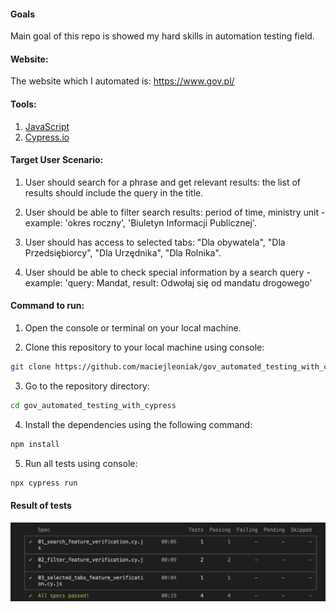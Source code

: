 #### Goals
Main goal of this repo is showed my hard skills in automation testing field.

#### Website:
The website which I automated is: https://www.gov.pl/<br>

#### Tools:
1. [JavaScript](https://developer.mozilla.org/en-US/docs/Web/JavaScript#) <br>
2. [Cypress.io](https://docs.cypress.io/) <br>

#### Target User Scenario: 

1. User should search for a phrase and get relevant results: the list of results should include the query in the title.
   
2. User should be able to filter search results: period of time, ministry unit - example: 'okres roczny', 'Biuletyn Informacji Publicznej'.
   
3. User should has access to selected tabs: "Dla obywatela", "Dla Przedsiębiorcy", "Dla Urzędnika", "Dla Rolnika".
   
4. User should be able to check special information by a search query - example: 'query: Mandat, result: Odwołaj się od mandatu drogowego'

#### Command to run:
1. Open the console or terminal on your local machine.
   
2. Clone this repository to your local machine using console:
```sh
git clone https://github.com/maciejleoniak/gov_automated_testing_with_cypress.git
```
3. Go to the repository directory:
```sh
cd gov_automated_testing_with_cypress
```
4. Install the dependencies using the following command:
 ```sh
npm install
```
5. Run all tests using console:
```sh
npx cypress run
```

#### Result of tests 

![Result of tests - screenshot](./cypress/screenshots/results/Screenshot%202023-10-25%20at%2022.31.34.png)
